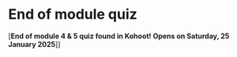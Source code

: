 # End of module quiz

[**End of module 4 & 5 quiz found in Kohoot! Opens on Saturday, 25 January 2025**]]
